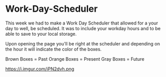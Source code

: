 # Work-Day-Scheduler

This week we had to make a Work Day Scheduler that allowed for a your day to well, be scheduled. It was to include your workday 
hours and to be able to save to your local storage. 

Upon opening the page you'll be right at the scheduler and depending on the hour it will indicate the color of the boxes. 

Brown Boxes = Past
Orange Boxes = Present
Gray Boxes = Future

https://i.imgur.com/iPN2dvh.png
